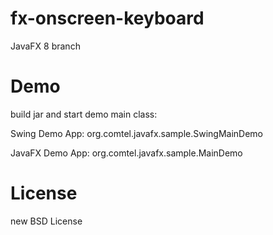 fx-onscreen-keyboard
===
JavaFX 8 branch

Demo
===
build jar and start demo main class:

Swing Demo App:
org.comtel.javafx.sample.SwingMainDemo

JavaFX Demo App:
org.comtel.javafx.sample.MainDemo

License
===
new BSD License
